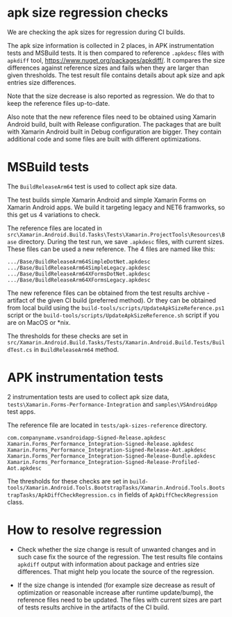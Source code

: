 # apk size regression checks

We are checking the apk sizes for regression during CI builds.

The apk size information is collected in 2 places, in APK
instrumentation tests and MSBuild tests. It is then compared to
reference `.apkdesc` files with `apkdiff` tool,
https://www.nuget.org/packages/apkdiff/. It compares
the size differences against reference sizes and fails when
they are larger than given thresholds. The test result file contains
details about apk size and apk entries size differences.

Note that the size decrease is also reported as regression. We
do that to keep the reference files up-to-date.

Also note that the new reference files need to be obtained
using Xamarin Android build, built with Release configuration.
The packages that are built with Xamarin Android built in Debug
configuration are bigger. They contain additional code
and some files are built with different optimizations.

# MSBuild tests

The `BuildReleaseArm64` test is used to collect apk size data.

The test builds simple Xamarin Android and simple Xamarin Forms
on Xamarin Android apps. We build it targeting legacy and NET6
framworks, so this get us 4 variations to check.

The reference files are located
in `src\Xamarin.Android.Build.Tasks\Tests\Xamarin.ProjectTools\Resources\Base`
directory. During the test run, we save `.apkdesc` files, with
current sizes. These files can be used a new reference. The 4 files
are named like this:

    .../Base/BuildReleaseArm64SimpleDotNet.apkdesc
    .../Base/BuildReleaseArm64SimpleLegacy.apkdesc
    .../Base/BuildReleaseArm64XFormsDotNet.apkdesc
    .../Base/BuildReleaseArm64XFormsLegacy.apkdesc

The new reference files can be obtained from the test results
archive - artifact of the given CI build (preferred method).
Or they can be obtained from local build using
the `build-tools/scripts/UpdateApkSizeReference.ps1` script
or the `build-tools/scripts/UpdateApkSizeReference.sh` script
if you are on MacOS or *nix.

The thresholds for these checks are set
in `src/Xamarin.Android.Build.Tasks/Tests/Xamarin.Android.Build.Tests/BuildTest.cs`
in `BuildReleaseArm64` method.

# APK instrumentation tests

2 instrumentation tests are used to collect apk size data,
`tests\Xamarin.Forms-Performance-Integration` and
`samples\VSAndroidApp` test apps.

The reference file are located in `tests/apk-sizes-reference` directory.

    com.companyname.vsandroidapp-Signed-Release.apkdesc
    Xamarin.Forms_Performance_Integration-Signed-Release.apkdesc
    Xamarin.Forms_Performance_Integration-Signed-Release-Aot.apkdesc
    Xamarin.Forms_Performance_Integration-Signed-Release-Bundle.apkdesc
    Xamarin.Forms_Performance_Integration-Signed-Release-Profiled-Aot.apkdesc

The thresholds for these checks are set
in `build-tools/Xamarin.Android.Tools.BootstrapTasks/Xamarin.Android.Tools.BootstrapTasks/ApkDiffCheckRegression.cs`
in fields of `ApkDiffCheckRegression` class.

# How to resolve regression

* Check whether the size change is result of unwanted changes and
in such case fix the source of the regression. The test results
file contains `apkdiff` output with information about package and
entries size differences. That might help you locate the source
of the regression.

* If the size change is intended (for example size decrease as
result of optimization or reasonable increase after runtime
update/bump), the reference files need to be updated. The files
with current sizes are part of tests results archive in the artifacts
of the CI build.

